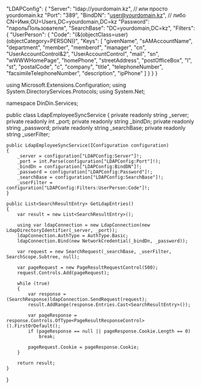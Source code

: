 "LDAPConfig": {
  "Server": "ldap://yourdomain.kz",     // или просто yourdomain.kz
  "Port": "389",
  "BindDN": "user@yourdomain.kz",       // либо CN=Имя,OU=Users,DC=yourdomain,DC=kz
  "Password": "парольПользователя",
  "SearchBase": "DC=yourdomain,DC=kz",
  "Filters": {
    "UserPerson": {
      "Code": "(&(objectClass=user)(objectCategory=PERSON))",
      "Keys": [
        "givenName",
        "sAMAccountName",
        "department",
        "member",
        "memberof",
        "manager",
        "cn",
        "UserAccountControl&2",
        "UserAccountControl",
        "mail",
        "sn",
        "wWWWHomePage",
        "homePhone",
        "streetAddress",
        "postOfficeBox",
        "l",
        "st",
        "postalCode",
        "c",
        "company",
        "title",
        "telephoneNumber",
        "facsimileTelephoneNumber",
        "description",
        "ipPhone"
      ]
    }
  }
}


using Microsoft.Extensions.Configuration;
using System.DirectoryServices.Protocols;
using System.Net;

namespace DinDin.Services;

public class LdapEmployeeSyncService
{
    private readonly string _server;
    private readonly int _port;
    private readonly string _bindDn;
    private readonly string _password;
    private readonly string _searchBase;
    private readonly string _userFilter;

    public LdapEmployeeSyncService(IConfiguration configuration)
    {
        _server = configuration["LDAPConfig:Server"]!;
        _port = int.Parse(configuration["LDAPConfig:Port"]!);
        _bindDn = configuration["LDAPConfig:BindDN"]!;
        _password = configuration["LDAPConfig:Password"]!;
        _searchBase = configuration["LDAPConfig:SearchBase"]!;
        _userFilter = configuration["LDAPConfig:Filters:UserPerson:Code"]!;
    }

    public List<SearchResultEntry> GetLdapEntries()
    {
        var result = new List<SearchResultEntry>();

        using var ldapConnection = new LdapConnection(new LdapDirectoryIdentifier(_server, _port));
        ldapConnection.AuthType = AuthType.Basic;
        ldapConnection.Bind(new NetworkCredential(_bindDn, _password));

        var request = new SearchRequest(_searchBase, _userFilter, SearchScope.Subtree, null);

        var pageRequest = new PageResultRequestControl(500);
        request.Controls.Add(pageRequest);

        while (true)
        {
            var response = (SearchResponse)ldapConnection.SendRequest(request);
            result.AddRange(response.Entries.Cast<SearchResultEntry>());

            var pageResponse = response.Controls.OfType<PageResultResponseControl>().FirstOrDefault();
            if (pageResponse == null || pageResponse.Cookie.Length == 0)
                break;

            pageRequest.Cookie = pageResponse.Cookie;
        }

        return result;
    }
}
